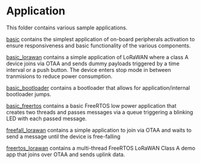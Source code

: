 # Application
This folder contains various sample applications.

[basic](./basic) contains the simplest application of on-board peripherals activation to ensure responsiveness and basic functionality of the various components.

[basic_lorawan](./basic_lorawan) contains a simple application of LoRaWAN where a class A device joins via OTAA and sends dummy payloads triggered by a time interval or a push button.
The device enters stop mode in between tranmisions to reduce power consumption.

[basic_bootloader](./basic_bootloader) contains a bootloader that allows for application/internal bootloader jumps.

[basic_freertos](./basic_freertos) contains a basic FreeRTOS low power application that creates two threads and passes messages via a queue triggering a blinking LED with each passed message.

[freefall_lorawan](./freefall_lorawan) contains a simple application to join via OTAA and waits to send a message until the device is free-falling

[freertos_lorawan](./basic_freertos) contains a multi-thread FreeRTOS LoRaWAN Class A demo app that joins over OTAA and sends uplink data.
